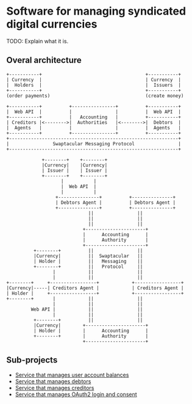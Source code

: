 Software for managing syndicated digital currencies
===================================================

TODO: Explain what it is.


Overal architecture
-------------------

```
+-----------+                                      +-----------+
| Currency  |                                      | Currency  |
|  Holders  |                                      |  Issuers  |
+-----------+                                      +-----------+
(order payments)                                   (create money)

+-----------+          +----------------+          +-----------+
|  Web API  |          |                |          |  Web API  |
+-----------+          |   Accounting   |          +-----------+
| Creditors |<-------->|  Authorities   |<-------->|  Debtors  |
|  Agents   |          |                |          |  Agents   |
+-----------+          +----------------+          +-----------+
+--------------------------------------------------------------+
|                Swaptacular Messaging Protocol                |
+--------------------------------------------------------------+
```

```
             +--------+    +--------+
             |Currency|    |Currency|
             | Issuer |    | Issuer |
             +--------+    +--------+
                    |           |
                    |  Web API  |
                    |           |
                  +---------------+          +---------------+
                  | Debtors Agent |          | Debtors Agent |
                  +---------------+          +---------------+
                              ||                ||
                              ||                ||
                              ||                ||
                            +----------------------+
                            |      Accounting      |
                            |      Authority       |
                            +----------------------+
          +--------+          ||                ||
          |Currency|          ||  Swaptacular   ||
          | Holder |          ||   Messaging    ||
          +--------+          ||   Protocol     ||
                 |            ||                ||
                 |            ||                ||
+--------+     +-----------------+            +-----------------+
|Currency|-----| Creditors Agent |            | Creditors Agent |
| Holder |     +-----------------+            +-----------------+
+--------+       |            ||                ||
                 |            ||                ||
         Web API |            ||                ||
                 |            ||                ||
          +--------+          ||                ||
          |Currency|        +----------------------+
          | Holder |        |      Accounting      |
          +--------+        |      Authority       |
                            +----------------------+
```


Sub-projects
------------

* [Service that manages user account balances](https://github.com/epandurski/swpt_accounts)
* [Service that manages debtors](https://github.com/epandurski/swpt_debtors)
* [Service that manages creditors](https://github.com/epandurski/swpt_creditors)
* [Service that manages OAuth2 login and consent](https://github.com/epandurski/swpt_login)

